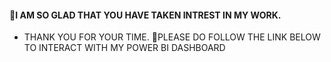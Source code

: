 #### 📍I AM SO GLAD THAT YOU HAVE TAKEN INTREST IN MY WORK.
* THANK YOU FOR YOUR TIME.
🔴PLEASE DO FOLLOW THE LINK BELOW TO INTERACT WITH MY POWER BI DASHBOARD 
